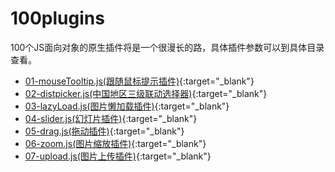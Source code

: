 # 100plugins
100个JS面向对象的原生插件将是一个很漫长的路，具体插件参数可以到具体目录查看。

* [01-mouseTooltip.js(跟随鼠标提示插件)](http://zhw-island.com/100plugins_demo/01-mouseTooltip.js/){:target="_blank"}
* [02-distpicker.js(中国地区三级联动选择器)](http://zhw-island.com/100plugins_demo/02-distpicker.js/){:target="_blank"}
* [03-lazyLoad.js(图片懒加载插件)](http://zhw-island.com/100plugins_demo/03-lazyLoad.js/){:target="_blank"}
* [04-slider.js(幻灯片插件)](http://zhw-island.com/100plugins_demo/04-slider.js/){:target="_blank"}
* [05-drag.js(拖动插件)](http://zhw-island.com/100plugins_demo/05-drag.js/){:target="_blank"}
* [06-zoom.js(图片缩放插件)](http://zhw-island.com/100plugins_demo/06-zoom.js/){:target="_blank"}
* [07-upload.js(图片上传插件)](http://zhw-island.com/100plugins_demo/07-upload.js/){:target="_blank"}
